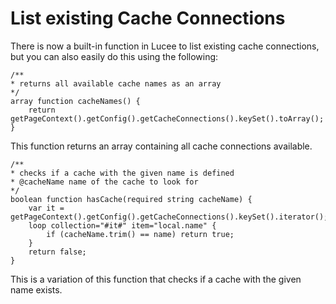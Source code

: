 <!--
{
  "title": "List existing Cache Connections",
  "id": "cookbook-cache-list",
  "categories": [
    "cache"
  ],
  "description": "List existing Cache Connections available in Lucee.",
  "keywords": [
    "Cache",
    "Cache connections",
    "List cache",
    "hasCache",
    "cacheNames",
    "Lucee"
  ]
}
-->
# List existing Cache Connections

There is now a built-in function in Lucee to list existing cache connections, but you can also easily do this using the following:

```cfs
/**
* returns all available cache names as an array
*/
array function cacheNames() {
    return getPageContext().getConfig().getCacheConnections().keySet().toArray();
}
```

This function returns an array containing all cache connections available.

```cfs
/**
* checks if a cache with the given name is defined
* @cacheName name of the cache to look for
*/
boolean function hasCache(required string cacheName) {
    var it = getPageContext().getConfig().getCacheConnections().keySet().iterator();
    loop collection="#it#" item="local.name" {
        if (cacheName.trim() == name) return true;
    }
    return false;
}
```

This is a variation of this function that checks if a cache with the given name exists.
